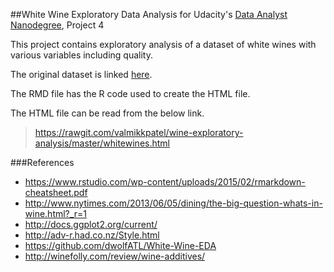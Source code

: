 ##White Wine Exploratory Data Analysis
for Udacity's [Data Analyst Nanodegree](https://www.udacity.com/course/nd002), Project 4

This project contains exploratory analysis of a dataset of white wines with various variables including quality.

The original dataset is linked [here](http://www3.dsi.uminho.pt/pcortez/wine/).

The RMD file has the R code used to create the HTML file.

The HTML file can be read from the below link.

> https://rawgit.com/valmikkpatel/wine-exploratory-analysis/master/whitewines.html


###References
* https://www.rstudio.com/wp-content/uploads/2015/02/rmarkdown-cheatsheet.pdf
* http://www.nytimes.com/2013/06/05/dining/the-big-question-whats-in-wine.html?_r=1
* http://docs.ggplot2.org/current/
* http://adv-r.had.co.nz/Style.html
* https://github.com/dwolfATL/White-Wine-EDA
* http://winefolly.com/review/wine-additives/




